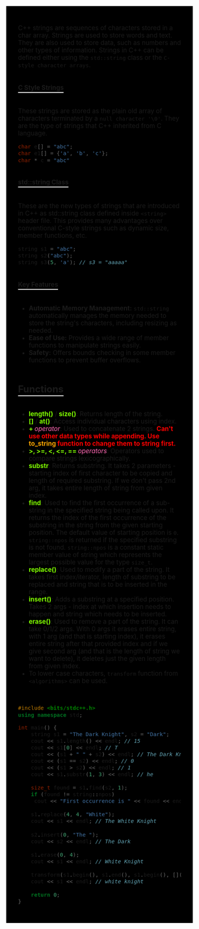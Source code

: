 <div style="font-size: 17px;background: black;padding: 2rem;">

C++ strings are sequences of characters stored in a char array. Strings are used to store words and text. They are also used to store data, such as numbers and other types of information. Strings in C++ can be defined either using the `std::string` class or the `C-style character arrays`.

<h4 style="border-bottom: 2px solid white; padding-bottom: 2px; display: inline-block;">C Style Strings</h4>

These strings are stored as the plain old array of characters terminated by a `null character '\0'`. They are the type of strings that C++ inherited from C language.

```c
char e[] = "abc";
char e1[] = {'a', 'b', 'c'};
char * c = "abc"
```

<h4 style="border-bottom: 2px solid white; padding-bottom: 2px; display: inline-block;">std::string Class</h4>

These are the new types of strings that are introduced in C++ as std::string class defined inside `<string>` header file. This provides many advantages over conventional C-style strings such as dynamic size, member functions, etc.

```c++
string s1 = "abc";
string s2("abc");
string s3(5, 'a'); // s3 = "aaaaa"
```

<h4 style="border-bottom: 2px solid white; padding-bottom: 2px; display: inline-block;">Key Features</h4>

- **Automatic Memory Management:** `std::string` automatically manages the memory needed to store the string's characters, including resizing as needed.
- **Ease of Use:** Provides a wide range of member functions to manipulate strings easily.
- **Safety:** Offers bounds checking in some member functions to prevent buffer overflows.

<h2 style="border-bottom: 2px solid white; padding-bottom: 2px; display: inline-block;">Functions</h2>

- <b style="color: Chartreuse;">length()</b> / <b style="color: Chartreuse;">size()</b>: Returns length of the string.
- <b style="color: Chartreuse;">[]</b> / <b style="color: Chartreuse;">at()</b>: Access individual characters using index.
- <b style="color: Chartreuse;">+ <i style="color: hotpink; font-weight: normal;">operator</i></b>: Used to concatenate 2 strings. <b style="color:red;">Can't use other data types while appending. Use <span style="color: orange;">to_string</span> function to change them to string first.</b>
- <b style="color: Chartreuse;">>, >=, <, <=, == <i style="color: hotpink; font-weight: normal;">operators</i></b>: Operators used to compare strings lexicographically.
- <b style="color: Chartreuse;">substr</b>: Returns substring. It takes 2 parameters - starting index of first character to be copied and length of required substring. If we don't pass 2nd arg, it takes entire length of string from given index.
- <b style="color: Chartreuse;">find</b>: Used to find the first occurrence of a sub-string in the specified string being called upon. It returns the index of the first occurrence of the substring in the string from the given starting position. The default value of starting position is `0`. `string::npos` is returned if the specified substring is not found. `string::npos` is a constant static member value of string which represents the largest possible value for the type `size_t`.
- <b style="color: Chartreuse;">replace()</b>: Used to modify a part of the string. It takes first index/iterator, length of substring to be replaced and string that is to be inserted in the range.
- <b style="color: Chartreuse;">insert()</b>: Adds a substring at a specified position. Takes 2 args - index at which insertion needs to happen and string which needs to be inserted.
- <b style="color: Chartreuse;">erase()</b>: Used to remove a part of the string. It can take 0/1/2 args. With 0 args it erases entire string, with 1 arg (and that is starting index), it erases entire string after that provided index and if we give second arg (and that is the length of string we want to delete), it deletes just the given length from given index.
- To lower case characters, `transform` function from `<algorithms>` can be used.

<br>

```c++
#include <bits/stdc++.h>
using namespace std;

int main() {
    string s1 = "The Dark Knight", s2 = "Dark";
    cout << s1.length() << endl; // 15
    cout << s1[0] << endl; // T
    cout << (s1 + " " + s2) << endl; // The Dark Knight Dark
    cout << (s1 == s2) << endl; // 0
    cout << (s1 > s2) << endl; // 1
    cout << s1.substr(1, 3) << endl; // he
    
    size_t found = s1.find(s2, 1);
    if (found != string::npos)
     cout << "First occurrence is " << found << endl; // First occurrence is 4
     
    s1.replace(4, 4, "White");
    cout << s1 << endl; // The White Knight
    
    s2.insert(0, "The ");
    cout << s2 << endl; // The Dark
    
    s1.erase(0, 4);
    cout << s1 << endl; // White Knight
    
    transform(s1.begin(), s1.end(), s1.begin(), [](unsigned char c){ return tolower(c); });
    cout << s1 << endl; // white knight
    
    return 0;
}
```

</div>

<!-- <div style="font-size: 17px;background: black;padding: 2rem;"> -->
<!-- <div style="background: DarkRed;padding: 0.3rem 0.8rem;"> [HIGHLIGHT] -->
<!-- <h3 style="border-bottom: 2px solid white; padding-bottom: 2px; display: inline-block;"> [SUBHEADING] -->
<!-- <b style="color: Chartreuse;"> [NOTE] -->
<!-- <b style="color:red;"> [NOTE-2] -->
<!-- <span style="color: Cyan;"> [IMP] -></span> -->
<!-- <b style="color: Salmon;"> [POINT] -->
<!-- <div style="border: 1px solid yellow; padding: 10px;"> [BORDER] -->